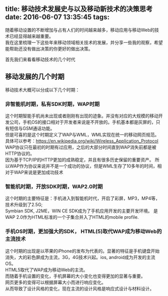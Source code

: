 title: 移动技术发展史与以及移动新技术的决策思考
date: 2016-06-07 13:35:45
tags:
---
随着移动设置的不断增加与占有人们的时间越来越多，移动应用与移动Web的技术已经显得越来越重要。  
我在这里梳理一下这些年来移动领域相关技术的发展，并分享一些我的观察，希望能帮助还没有做出决策的你更好的做出决策。  

首先我们来看看移动技术的几个时代  
## 移动发展的几个时期  
移动技术大概可以分成以下几个时期：  
### 非智能机时期，私有SDK时期，WAP时期
这个时期智能手机尚未出现或者刚刚有出现的迹象。并没有对应的大规模的移动开发公司，手机OS的接口相对于开发者来说是不开放的。手机基本都是灰屏的，只有短信与GSM通话功能。  
但是可喜的是这个时期定义了WAP与WML，WML实现在统一的移动网页规范。  
具体可以参考：https://en.wikipedia.org/wiki/Wireless_Application_Protocol
WAP协议只在最初的时期有过应用，之后的大部分时间直到WAP消失前都是被HTTP协议的。  
因为基于TCP/IP的HTTP更加的成熟稳定，并且有很多历史保留的重要资产。
所以WAP作为协议来说并不是一个成功的协议，但是WML生存了10多年的时间，相对于WAP来说是更加成功技术  
### 智能机时期，开放SDK时期，WAP2.0时期
这个时期的主要特征是：手机进入到智能机时代，开启了彩屏，MP3，MP4等，技术升级到了2.5G;  
Symbian SDK, J2ME，WIN CE SDK成为了手机应用开发的主要开发环境。
是WAP 2.0作为HTML标准的一个子集合并入了HTML的mobile profile.

### 手机OS时期，更加强大的SDK， HTML(5)取代WAP成为移动Web的主流技术
这个时期的出现是以苹果的iPhone的发布为代表的。显著的特征是手机键盘开始消失，大的彩色屏成为主流，3G，4G技术兴起。ios, android成为开发的主流OS。  
HTML5取代了WAP成为移动Web的主流。   
而随着手机设置的变化，手机屏幕的大小变化也变得更加的显著与重要。  
网页更多的变得可以根据屏幕大小而进行响应变化。  
从而导致了设计风格的变化，现在主流的设计风格是响应式设计与材料设计。
